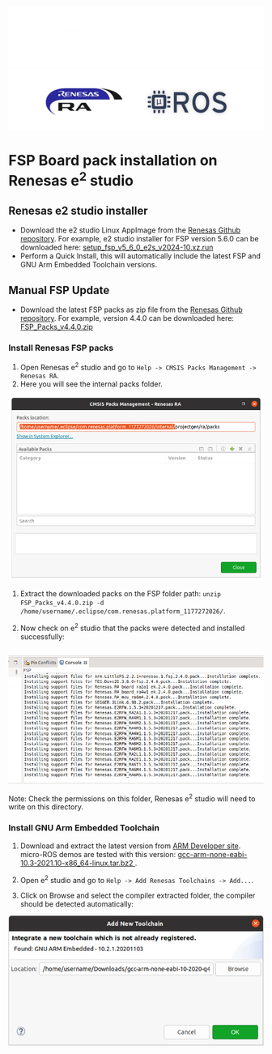 ![banner](.images/banner-dark-theme.png#gh-dark-mode-only)
![banner](.images/banner-light-theme.png#gh-light-mode-only)

# FSP Board pack installation on Renesas e<sup>2</sup> studio

## Renesas e2 studio installer

- Download the e2 studio Linux AppImage from the  [Renesas Github repository](https://github.com/renesas/fsp/releases). For example, e2 studio installer for FSP version 5.6.0 can be downloaded here: [setup_fsp_v5_6_0_e2s_v2024-10.xz.run](https://github.com/renesas/fsp/releases/download/v5.6.0/setup_fsp_v5_6_0_e2s_v2024-10.xz.run)
- Perform a Quick Install, this will automatically include the latest FSP and GNU Arm Embedded Toolchain versions.

## Manual FSP Update

- Download the latest FSP packs as zip file from the  [Renesas Github repository](https://github.com/renesas/fsp/releases). For example, version 4.4.0 can be downloaded here: [FSP_Packs_v4.4.0.zip](https://github.com/renesas/fsp/releases/download/v4.4.0/FSP_Packs_v4.4.0.zip)

### Install Renesas FSP packs

1. Open Renesas e<sup>2</sup> studio and go to `Help -> CMSIS Packs Management -> Renesas RA`.
2. Here you will see the internal packs folder.

![image](.images/Packs_path.png)

1. Extract the downloaded packs on the FSP folder path: `unzip FSP_Packs_v4.4.0.zip -d /home/username/.eclipse/com.renesas.platform_1177272026/`.

2. Now check on e<sup>2</sup> studio that the packs were detected and installed successfully:

![image](.images/FSP_installed.png)

Note: Check the permissions on this folder, Renesas e<sup>2</sup> studio will need to write on this directory.

### Install GNU Arm Embedded Toolchain

1. Download and extract the latest version from [ARM Developer site](https://developer.arm.com/tools-and-software/open-source-software/developer-tools/gnu-toolchain/gnu-rm/downloads). micro-ROS demos are tested with this version: [gcc-arm-none-eabi-10.3-2021.10-x86_64-linux.tar.bz2 ](https://developer.arm.com/-/media/Files/downloads/gnu-rm/10.3-2021.10/gcc-arm-none-eabi-10.3-2021.10-x86_64-linux.tar.bz2).

2. Open e<sup>2</sup> studio and go to `Help -> Add Renesas Toolchains -> Add...`.
3. Click on Browse and select the compiler extracted folder, the compiler should be detected automatically:

![image](.images/Compiler_install.png)
